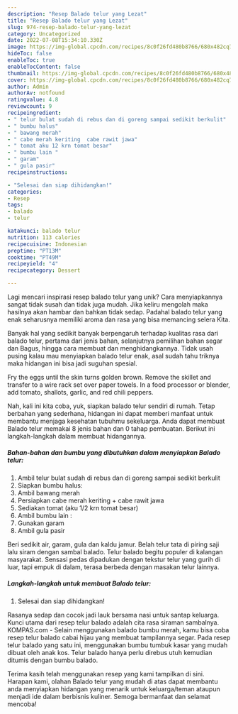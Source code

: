 ```yaml
---
description: "Resep Balado telur yang Lezat"
title: "Resep Balado telur yang Lezat"
slug: 974-resep-balado-telur-yang-lezat
category: Uncategorized
date: 2022-07-08T15:34:10.330Z
image: https://img-global.cpcdn.com/recipes/8c0f26fd480b8766/680x482cq70/balado-telur-foto-resep-utama.jpg
hideToc: false
enableToc: true
enableTocContent: false
thumbnail: https://img-global.cpcdn.com/recipes/8c0f26fd480b8766/680x482cq70/balado-telur-foto-resep-utama.jpg
cover: https://img-global.cpcdn.com/recipes/8c0f26fd480b8766/680x482cq70/balado-telur-foto-resep-utama.jpg
author: Admin
authorAv: notfound
ratingvalue: 4.8
reviewcount: 9
recipeingredient:
- " telur bulat sudah di rebus dan di goreng sampai sedikit berkulit"
- " bumbu halus"
- " bawang merah"
- " cabe merah keriting  cabe rawit jawa"
- " tomat aku 12 krn tomat besar"
- " bumbu lain "
- " garam"
- " gula pasir"
recipeinstructions:

- "Selesai dan siap dihidangkan!"
categories:
- Resep
tags:
- balado
- telur

katakunci: balado telur 
nutrition: 113 calories
recipecuisine: Indonesian
preptime: "PT13M"
cooktime: "PT49M"
recipeyield: "4"
recipecategory: Dessert

---
```





Lagi mencari inspirasi resep balado telur yang unik? Cara menyiapkannya sangat tidak susah dan tidak juga mudah. Jika keliru mengolah maka hasilnya akan hambar dan bahkan tidak sedap. Padahal balado telur yang enak seharusnya memiliki aroma dan rasa yang bisa memancing selera Kita.





Banyak hal yang sedikit banyak berpengaruh terhadap kualitas rasa dari balado telur, pertama dari jenis bahan, selanjutnya pemilihan bahan segar dan Bagus, hingga cara membuat dan menghidangkannya. Tidak usah pusing kalau mau menyiapkan balado telur enak,      asal sudah tahu triknya maka hidangan ini bisa jadi suguhan spesial.














Fry the eggs until the skin turns golden brown. Remove the skillet and transfer to a wire rack set over paper towels. In a food processor or blender, add tomato, shallots, garlic, and red chili peppers.






Nah, kali ini kita coba, yuk, siapkan balado telur sendiri di rumah. Tetap berbahan yang sederhana, hidangan ini dapat memberi manfaat untuk membantu menjaga kesehatan tubuhmu sekeluarga. Anda dapat membuat Balado telur memakai 8 jenis bahan dan 0 tahap pembuatan. Berikut ini langkah-langkah dalam membuat hidangannya.

<!--inarticleads1-->

##### Bahan-bahan dan bumbu yang dibutuhkan dalam menyiapkan Balado telur:

1. Ambil  telur bulat sudah di rebus dan di goreng sampai sedikit berkulit
1. Siapkan  bumbu halus:
1. Ambil  bawang merah
1. Persiapkan  cabe merah keriting + cabe rawit jawa
1. Sediakan  tomat (aku 1/2 krn tomat besar)
1. Ambil  bumbu lain :
1. Gunakan  garam
1. Ambil  gula pasir


Beri sedikit air, garam, gula dan kaldu jamur. Belah telur tata di piring saji lalu siram dengan sambal balado. Telur balado begitu populer di kalangan masyarakat. Sensasi pedas dipadukan dengan tekstur telur yang gurih di luar, tapi empuk di dalam, terasa berbeda dengan masakan telur lainnya. 

<!--inarticleads2-->

##### Langkah-langkah untuk membuat Balado telur:


1. Selesai dan siap dihidangkan!

Rasanya sedap dan cocok jadi lauk bersama nasi untuk santap keluarga. Kunci utama dari resep telur balado adalah cita rasa siraman sambalnya. KOMPAS.com - Selain menggunakan balado bumbu merah, kamu bisa coba resep telur balado cabai hijau yang membuat tampilannya segar. Pada resep telur balado yang satu ini, menggunakan bumbu tumbuk kasar yang mudah dibuat oleh anak kos. Telur balado hanya perlu direbus utuh kemudian ditumis dengan bumbu balado. 

Terima kasih telah menggunakan resep yang kami tampilkan di sini. Harapan kami, olahan Balado telur yang mudah di atas dapat membantu anda menyiapkan hidangan yang menarik untuk keluarga/teman ataupun menjadi ide dalam berbisnis kuliner. Semoga bermanfaat dan selamat mencoba!
